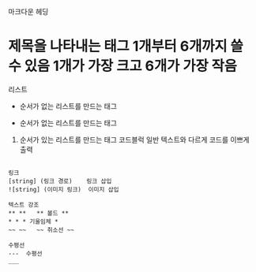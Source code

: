마크다운
헤딩
#	제목을 나타내는 태그 1개부터 6개까지 쓸 수 있음 1개가 가장 크고 6개가 가장 작음
리스트
*	순서가 없는 리스트를 만드는 태그
-	순서가 없는 리스트를 만드는 태그
1.	순서가 있는 리스트를 만드는 태그
코드블럭
일반 텍스트와 다르게 코드를 이쁘게 출력

```	코드블럭 삽입

링크
[string] (링크 경로)	링크 삽입
![string] (이미지 링크)	이미지 삽입

텍스트 강조
** **	** 볼드 **
* *	* 기울임체 *
~~ ~~	~~ 취소선 ~~ 

수평선
---	 수평선
___	
